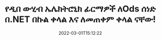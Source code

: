 ---
############################# Static ############################
layout: "auto-gen-signature"
date: 2022-03-01T15:12:22
draft: false
operation: Sign
signaturetype: Metadata
fileformat: Ods
productName: .NET
lang: am
productCode: net
otherformats: pdf doc docx docm dot dotm dotx odt ott rtf xls xlsx xlsm xlsb csv ods ots xltx xltm ppt pptx pps ppsx odp otp potx potm pptm ppsm png jpg bmp gif tiff svg webp wmf
breadcrumb: Put Metadata signature on Ods for C#

############################# Head ############################
head_title: "ሜታዳታ ኤሌክትሮኒካዊ ፊርማዎችን ወደ Ods ሰነዶች በC# በኩል ጨምር"
head_description: "የC# ኮድ ሁለት መስመሮችን በመጠቀም በOds ሰነዶችዎ ውስጥ ዲበ ውሂብን እንደ የተደበቀ ኤሌክትሮኒክ ፊርማ ይጠቀሙ። የንግድ ሰነዶችዎን እና ፋይሎችዎን በሜታዳታ መረጃ ለመፈረም የቡድንDocs ሰነድ ፊርማ ኤፒአይ ይጠቀሙ።"

############################# Header ############################
title: "የዲበ ውሂብ ኤሌክትሮኒክ ፊርማዎች ለOds ሰነድ በ.NET በኩል ቀላል እና ለመጠቀም ቀላል ናቸው!"
description: "የእርስዎን Ods ሰነዶች እና ኮንትራቶች ከተደበቁ ዲበ ውሂብ ግቤቶች ጋር ይፈርሙ። ለፒዲኤፍ፣ ለኤምኤስ ዎርድ ሰነዶች፣ ለኤምኤስኤክሴል የስራ ደብተሮች፣ MS PowerPoint አቀራረቦች እና የተለያዩ የምስል ቅርጸቶች ያለ ምንም ችግር እና ተጨማሪ ኮድ ዲበ ዳታ ይፍጠሩ።"
bg_image: "https://cms.admin.containerize.com/templates/aspose/App_Themes/V3/images/bg/header1.png"
bg_overlay: false
button:
    enable: true

############################# SubMenu ############################
submenu:
    enable: true

    left:
        img_alt: "GroupDocs.Signature for .NET"
        image: "https://cms.admin.containerize.com/templates/groupdocs/images/product-logos/90x90-noborder/groupdocs-signature-net.png"
        product: "GroupDocs.Signature"
        platform: ".NET"



############################# About ############################
about:
    enable: true
    title: "ስለ GroupDocs.Signature for .NET ዲበ ውሂብ ፊርማዎች ኤፒአይ"
    content: |
        [GroupDocs.Signature for .NET](https://products.groupdocs.com/signature/net/) ለዲጂታል ሰነዶች ኢ-መፈረም ታዋቂ ኤፒአይ ነው። እንደ ጽሑፎች፣ ምስሎች፣ ዲጂታል ሰርተፊኬቶች፣ ባርኮዶች፣ QR-codes፣ ማህተሞች ወይም ሜታዳታ ያሉ ፊርማዎች አሉ። ፊርማዎች በፒዲኤፍ፣ በ MS Word ሰነዶች፣ በኤምኤስኤክሴል የስራ ደብተሮች፣ MS PowerPoint አቀራረቦች፣ አዶቤ ፎቶሾፕ ፋይሎች እና በተለያዩ የምስል ቅርጸቶች ላይ ሊቀመጡ ይችላሉ። ደንበኞች ሰነዳቸውን በመፈረም በእነዚያ ሰነዶች ላይ የተቀመጡትን ኢ-ፊርማዎች ማዘመን፣ መፈለግ፣ ማረጋገጥ፣ መሰረዝ ወይም አስቀድመው ማየት ይችላሉ። ከዚህም በላይ ለፊርማ ማበጀት ብዙ ችሎታዎች ቀርበዋል.
    

############################# Steps ############################
steps:
    enable: true
    title_left: "Odsን በMetadata በC# ለመፈረም ደረጃዎች"
    content_left: |
        [GroupDocs.Signature for .NET](https://products.groupdocs.com/signature/net/) የOds ሰነዶችን በMetadata ፊርማ በፍጥነት እና በቀላሉ የመፈረም ችሎታን ይሰጣል።
        
        * እንደ ዱካ ወይም የማህደረ ትውስታ ዥረት መፈረም ያለበትን Ods ፋይል የሚያቀርብ የፊርማ ክፍል ምሳሌ ይፍጠሩ
        * ቅጽበታዊ SignOptions ክፍል እና ሁሉንም የተፈለገውን ውሂብ ያዘጋጁ።
        * ውፅዓት Ods ፋይልን ወይም የማህደረ ትውስታ ዥረቱን የማለፊያ ዘዴ Signature.Sign()ን ጥራ

    title_right: " የስርዓት መስፈርቶች"
    content_right: |
        GroupDocs.Signature for .NET በሁሉም ዋና መድረኮች እና ስርዓተ ክወናዎች ላይ ይደገፋሉ። ከዚህ በታች ያለውን ኮድ ከመተግበሩ በፊት፣ እባክዎ በስርዓትዎ ላይ የሚከተሉት ቅድመ ሁኔታዎች እንዳሉዎት ያረጋግጡ።

        * ስርዓተ ክወናዎች-ማይክሮሶፍት ዊንዶውስ ፣ ሊኑክስ ፣ ማክኦኤስ
        * የልማት አካባቢዎች፡ Microsoft Visual Studio, Xamarin, MonoDevelop
        * Frameworks: .NET Framework, .NET Standard, .NET Core, Mono
        * የቅርብ ጊዜውን GroupDocs.Signature for .NET ከ[Nuget](https://www.nuget.org/packages/groupdocs.signature) ያግኙ
         
    code: |
        ```csharp    
        
        // Set up input Ods file
        string filePath = "input.ods";
        // Set up output file
        string outputFilePath = "output.ods";

        // Instantiate Signature for input file
        using (var signature = new GroupDocs.Signature.Signature(filePath))
        {
                // instantiate metadata signing options
                var options = new MetadataSignOptions();

                // setup Author property
                SpreadsheetMetadataSignature mdSign_Author = new SpreadsheetMetadataSignature("Author", "Mr.Scherlock Holmes");// String value
                options.Signatures.Add(mdSign_Author);
                // setup document data
                SpreadsheetMetadataSignature mdSign_DocData = new SpreadsheetMetadataSignature("CreatedOn", DateTime.Now);// Datetime value
                options.Signatures.Add(mdSign_DocData);
                // setup document id
                SpreadsheetMetadataSignature mdSign_DocId = new SpreadsheetMetadataSignature("DocumentId", 123456);// Integer value
                options.Signatures.Add(mdSign_DocId);
                
                // sign Ods document
                SignResult result = signature.Sign(outputFilePath, options);
        }

        ```

############################# Demos ############################
demos:
    enable: true
    title: "Ods ሰነዶችን በMetadata ቀጥታ ማሳያ በመፈረም ላይ"
    content: |
       የ[GroupDocs.Signature መተግበሪያ](https://products.groupdocs.app/signature/family) ድህረ ገጽን በመጎብኘት የOds ፋይልን በተለያዩ ፊርማዎች አሁን ይፈርሙ። ነፃ የመስመር ላይ ማሳያ እርስዎን እየጠበቀዎት ነው።          

############################# More Formats ############################
more_formats:
    enable: true
    title: "ሌሎች የሚደገፉ የMetadata ፊርማዎች ለC#"
    content: |
        "እንዲሁም Odsን ከሌሎች የፊርማ አይነቶች ጋር መፈረም ትችላለህ። እባክዎን ከዚህ በታች ያለውን ዝርዝር ይመልከቱ።"
    format: 
       
       
back_to_top:
    enable: true
---